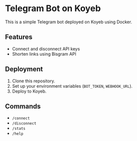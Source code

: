 # Telegram Bot on Koyeb

This is a simple Telegram bot deployed on Koyeb using Docker.

## Features
- Connect and disconnect API keys
- Shorten links using Bisgram API

## Deployment
1. Clone this repository.
2. Set up your environment variables (`BOT_TOKEN`, `WEBHOOK_URL`).
3. Deploy to Koyeb.

## Commands
- `/connect`
- `/disconnect`
- `/stats`
- `/help`
